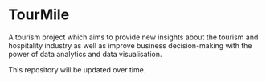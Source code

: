 # TourMile
A tourism project which aims to provide new insights about the tourism and hospitality industry as well as improve business decision-making with the power of data analytics and data visualisation.

This repository will be updated over time.
